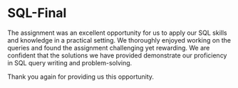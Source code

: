 # SQL-Final
The assignment was an excellent opportunity for us to apply our SQL skills and knowledge in a practical setting. We thoroughly enjoyed working on the queries and 
found the assignment challenging yet rewarding. We are confident that the solutions we have provided demonstrate our proficiency in SQL query writing and problem-solving.


Thank you again for providing us this opportunity.

